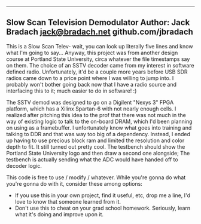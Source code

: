 --------------------------------
Slow Scan Television Demodulator
Author: Jack Bradach
        jack@bradach.net
        github.com/jbradach
--------------------------------

This is a Slow Scan Telev- wait, you can look up literally five lines and know
what I'm going to say... Anyway, this project was from another design course at
Portland State University, circa whatever the file timestamps say on them.  The
choice of an SSTV decoder came from my interest in software defined radio.
Unfortunately, it'd be a couple more years before USB SDR radios came down to a
price point where I was willing to jump into.  I probably won't bother going
back now that I have a radio source and interfacing this to it;  much easier
to do in software! :)

The SSTV demod was designed to go on a Digilent "Nexys 3" FPGA platform, which
has a Xilinx Spartan-6 with not nearly enough cells.  I realized after pitching
this idea to the prof that there was not much in the way of existing logic to
talk to the on-board DRAM, which I'd been planning on using as a framebuffer.
I unfortunately know what goes into training and talking to DDR and that was way
too big of a dependency.  Instead, I ended up having to use precious block ram
and limited the resolution and color depth to fit.  It still turned out pretty
cool.  The testbench should show the Portland State University logo and then
draw a second one alongside;  The testbench is actually sending what the ADC
would have handed off to decoder logic.

This code is free to use / modify / whatever.  While you're gonna do what you're
gonna do with it, consider these among options:
- If you use this in your own project, find it useful, etc, drop me a line,
I'd love to know that someone learned from it.
- Don't use this to cheat on your grad school homework.  Seriously, learn
what it's doing and improve upon it.

